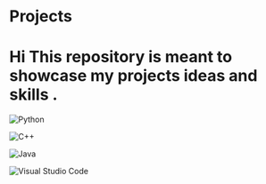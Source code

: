 # Projects 
# Hi This repository is meant to showcase my projects ideas and skills .


![Python](https://img.shields.io/badge/python-%2314354C.svg?style=for-the-badge&logo=python&logoColor=white)

![C++](https://img.shields.io/badge/c++-%2300599C.svg?style=for-the-badge&logo=c%2B%2B&logoColor=white)

![Java](https://img.shields.io/badge/scala-%23DC322F.svg?style=for-the-badge&logo=scala&logoColor=white)

![Visual Studio Code](https://img.shields.io/badge/VisualStudioCode-0078d7.svg?style=for-the-badge&logo=visual-studio-code&logoColor=white)

